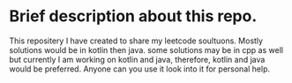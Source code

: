 # Brief description about this repo. 
This repositery I have created to share my leetcode soultuons.
Mostly solutions would be in kotlin then java. some solutions may be in cpp as well but currently I am working on kotlin and java, therefore, kotlin and java would be preferred. 
Anyone can you use it look into it for personal help.
